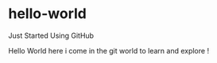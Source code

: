 # hello-world
Just Started Using GitHub

Hello World here i come in the git world to learn and explore !
